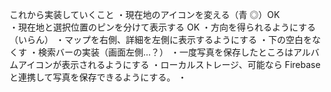 これから実装していくこと
・現在地のアイコンを変える（青 ◎）OK  
・現在地と選択位置のピンを分けて表示する OK
・方向を得られるようにする（いらん）
・マップを右側、詳細を左側に表示するようにする
・下の空白をなくす
・検索バーの実装（画面左側...？）
・一度写真を保存したところはアルバムアイコンが表示されるようにする
・ローカルストレージ、可能なら Firebase と連携して写真を保存できるようにする。
・
